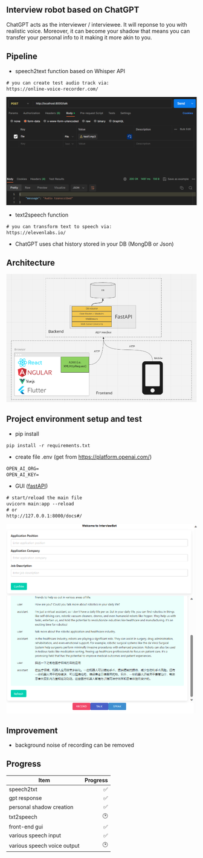 ## Interview robot based on ChatGPT
ChatGPT acts as the interviewer / interviewee. It will reponse to you with realistic voice. Moreover, it can become your shadow that means you can transfer your personal info to it making it more akin to you.

## Pipeline
- speech2text function based on Whisper API
```
# you can create test audio track via:
https://online-voice-recorder.com/
```
![transcribed text display](img/image.png)

- text2speech function
```
# you can transform text to speech via:
https://elevenlabs.io/
```

- ChatGPT uses chat history stored in your DB (MongDB or Json)

## Architecture
![ProjectArchitecture](img/image2.png)



## Project environment setup and test
- pip install
```
pip install -r requirements.txt
```

- create file .env (get from https://platform.openai.com/)
```
OPEN_AI_ORG=
OPEN_AI_KEY=
```

- GUI ([fastAPI](https://fastapi.tiangolo.com/))
```
# start/reload the main file
uvicorn main:app --reload
# or 
http://127.0.0.1:8000/docs#/
```

![GUI Image](/img/image4.png)


## Improvement
- background noise of recording can be removed


## Progress

| Item                         | Progress   |
|------------------------------|-----------:|
|speech2txt                    |✅         |
|gpt response                  |✅         |
|personal shadow creation      |✅         |
|txt2speech                    |🕑         |
|front-end gui                 |✅         |
|various speech input          |✅         |
|various speech voice output   |🕑         |
